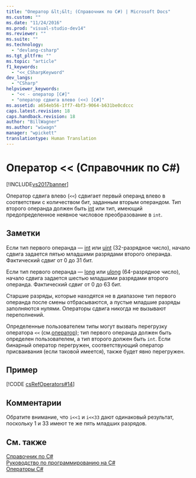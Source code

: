 ```yaml
---
title: "Оператор &lt;&lt; (Справочник по C#) | Microsoft Docs"
ms.custom: ""
ms.date: "11/24/2016"
ms.prod: "visual-studio-dev14"
ms.reviewer: ""
ms.suite: ""
ms.technology: 
  - "devlang-csharp"
ms.tgt_pltfrm: ""
ms.topic: "article"
f1_keywords: 
  - "<<_CSharpKeyword"
dev_langs: 
  - "CSharp"
helpviewer_keywords: 
  - "<< - оператор [C#]"
  - "оператор сдвига влево (<<) [C#]"
ms.assetid: a654eb56-1ff7-4bf3-9064-b631be0cdccc
caps.latest.revision: 18
caps.handback.revision: 18
author: "BillWagner"
ms.author: "wiwagn"
manager: "wpickett"
translationtype: Human Translation
---
```

# Оператор &lt;&lt; (Справочник по C#)
[!INCLUDE[vs2017banner](../../../csharp/includes/vs2017banner.md)]

Оператор сдвига влево \(`<<`\) сдвигает первый операнд влево в соответствии с количеством бит, заданным вторым операндом.  Тип второго операнда должен быть [int](../../../csharp/language-reference/keywords/int.md) или тип, имеющий предопределенное неявное числовое преобразование в `int`.  
  
## Заметки  
 Если тип первого операнда — [int](../../../csharp/language-reference/keywords/int.md) или [uint](../../../csharp/language-reference/keywords/uint.md) \(32\-разрядное число\), начало сдвига задается пятью младшими разрядами второго операнда.  Фактический сдвиг от 0 до 31 бит.  
  
 Если тип первого операнда — [long](../../../csharp/language-reference/keywords/long.md) или [ulong](../../../csharp/language-reference/keywords/ulong.md) \(64\-разрядное число\), начало сдвига задается шестью младшими разрядами второго операнда.  Фактический сдвиг от 0 до 63 бит.  
  
 Старшие разряды, которые находятся не в диапазоне тип первого операнда после смены отбрасываются, а пустые младшие разряды заполняются нулями.  Операторы сдвига никогда не вызывают переполнений.  
  
 Определенные пользователем типы могут вызвать перегрузку оператора `<<` \(см.[оператор](../../../csharp/language-reference/keywords/operator.md)\); тип первого операнда должен быть определен пользователем, а тип второго должен быть `int`.  Если бинарный оператор перегружен, соответствующий оператор присваивания \(если таковой имеется\), также будет явно перегружен.  
  
## Пример  
 [!CODE [csRefOperators#14](../CodeSnippet/VS_Snippets_VBCSharp/csrefOperators#14)]  
  
## Комментарии  
 Обратите внимание, что `i<<1` и `i<<33`  дают одинаковый результат, поскольку 1 и 33 имеют те же пять младших разрядов.  
  
## См. также  
 [Справочник по C\#](../../../csharp/language-reference/index.md)   
 [Руководство по программированию на C\#](../../../csharp/programming-guide/index.md)   
 [Операторы C\#](../../../csharp/language-reference/operators/index.md)